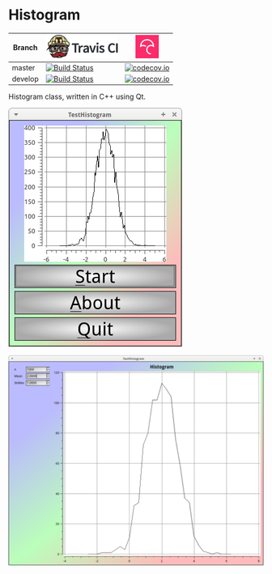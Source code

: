 # Histogram

Branch|[![Travis CI logo](TravisCI.png)](https://travis-ci.org)|[![Codecov logo](Codecov.png)](https://www.codecov.io)
---|---|---
master|[![Build Status](https://travis-ci.org/richelbilderbeek/Histogram.svg?branch=master)](https://travis-ci.org/richelbilderbeek/Histogram)|[![codecov.io](https://codecov.io/github/richelbilderbeek/Histogram/coverage.svg?branch=master)](https://codecov.io/github/richelbilderbeek/Histogram/branch/master)
develop|[![Build Status](https://travis-ci.org/richelbilderbeek/Histogram.svg?branch=develop)](https://travis-ci.org/richelbilderbeek/Histogram)|[![codecov.io](https://codecov.io/github/richelbilderbeek/Histogram/coverage.svg?branch=develop)](https://codecov.io/github/richelbilderbeek/Histogram/branch/develop)

Histogram class, written in C++ using Qt.

![TestHistogram menu v2.0](Screenshots/TestHistogramMenu_2_0.png)

![TestHistogram v2.0](Screenshots/TestHistogram_2_0.png)